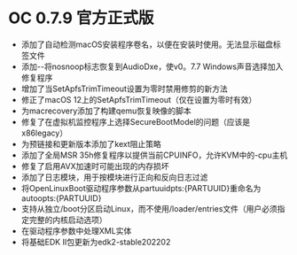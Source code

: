 # OC 0.7.9 官方正式版

- 添加了自动检测macOS安装程序卷名，以便在安装时使用。无法显示磁盘标签文件
- 添加--将nosnoop标志恢复到AudioDxe，使v0。7.7 Windows声音选择加入修复程序
- 增加了当SetApfsTrimTimeout设置为零时禁用修剪的新方法
- 修正了macOS 12上的SetApfsTrimTimeout（仅在设置为零时有效）
- 为macrecovery添加了构建qemu恢复映像的脚本
- 修复了在虚拟机监控程序上选择SecureBootModel的问题（应该是x86legacy）
- 为预链接和更新版本添加了kext阻止策略
- 添加了全局MSR 35h修复程序以提供当前CPUINFO，允许KVM中的-cpu主机
- 修复了启用AVX加速时可能出现的内存损坏
- 添加了日志模块，用于按模块进行正向和反向日志过滤
- 将OpenLinuxBoot驱动程序参数从partuuidpts:{PARTUUID}重命名为autoopts:{PARTUUID}
- 支持从独立/boot分区启动Linux，而不使用/loader/entries文件（用户必须指定完整的内核启动选项）
- 在驱动程序参数中处理XML实体
- 将基础EDK II包更新为edk2-stable202202